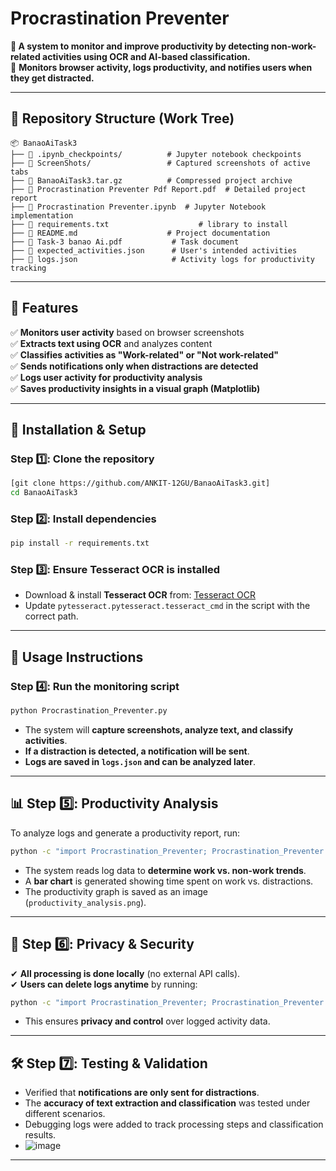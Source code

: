 # **Procrastination Preventer**

**📌 A system to monitor and improve productivity by detecting non-work-related activities using OCR and AI-based classification.**  
🚀 **Monitors browser activity, logs productivity, and notifies users when they get distracted.**  

---

## **📂 Repository Structure (Work Tree)**  
```
📦 BanaoAiTask3
├── 📂 .ipynb_checkpoints/          # Jupyter notebook checkpoints
├── 📂 ScreenShots/                 # Captured screenshots of active tabs
├── 📜 BanaoAiTask3.tar.gz          # Compressed project archive
├── 📜 Procrastination Preventer Pdf Report.pdf  # Detailed project report
├── 📜 Procrastination Preventer.ipynb  # Jupyter Notebook implementation
├── 📜 requirements.txt                    # library to install
├── 📜 README.md                    # Project documentation
├── 📜 Task-3 banao Ai.pdf           # Task document
├── 📜 expected_activities.json      # User's intended activities
├── 📜 logs.json                     # Activity logs for productivity tracking
```

---

## **📌 Features**
✅ **Monitors user activity** based on browser screenshots  
✅ **Extracts text using OCR** and analyzes content  
✅ **Classifies activities as "Work-related" or "Not work-related"**  
✅ **Sends notifications only when distractions are detected**  
✅ **Logs user activity for productivity analysis**  
✅ **Saves productivity insights in a visual graph (Matplotlib)**  

---

## **🔧 Installation & Setup**

### **Step 1️⃣: Clone the repository**  
```bash
[git clone https://github.com/ANKIT-12GU/BanaoAiTask3.git]
cd BanaoAiTask3
```

### **Step 2️⃣: Install dependencies**  
```bash
pip install -r requirements.txt
```

### **Step 3️⃣: Ensure Tesseract OCR is installed**  
- Download & install **Tesseract OCR** from: [Tesseract OCR](https://github.com/tesseract-ocr/tesseract)  
- Update `pytesseract.pytesseract.tesseract_cmd` in the script with the correct path.

---

## **🚀 Usage Instructions**

### **Step 4️⃣: Run the monitoring script**  
```bash
python Procrastination_Preventer.py
```
- The system will **capture screenshots, analyze text, and classify activities**.
- **If a distraction is detected, a notification will be sent**.
- **Logs are saved in `logs.json` and can be analyzed later**.

---

## **📊 Step 5️⃣: Productivity Analysis**
To analyze logs and generate a productivity report, run:
```bash
python -c "import Procrastination_Preventer; Procrastination_Preventer.analyze_logs()"
```
- The system reads log data to **determine work vs. non-work trends**.
- A **bar chart** is generated showing time spent on work vs. distractions.
- The productivity graph is saved as an image (`productivity_analysis.png`).

---

## **📜 Step 6️⃣: Privacy & Security**
✔ **All processing is done locally** (no external API calls).  
✔ **Users can delete logs anytime** by running:  
```bash
python -c "import Procrastination_Preventer; Procrastination_Preventer.delete_logs()"
```
- This ensures **privacy and control** over logged activity data.

---

## **🛠 Step 7️⃣: Testing & Validation**
- Verified that **notifications are only sent for distractions**.
- The **accuracy of text extraction and classification** was tested under different scenarios.
- Debugging logs were added to track processing steps and classification results.
- ![image](https://github.com/user-attachments/assets/b85b5e03-4849-4295-bfbd-5e275883975a)

---  


